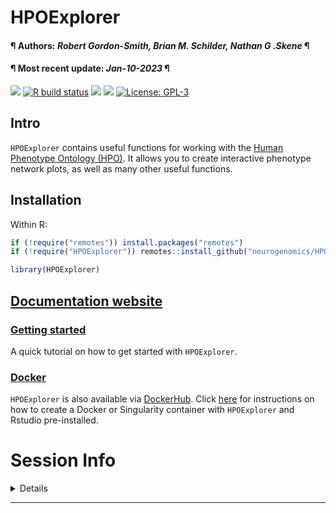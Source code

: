HPOExplorer
================
<h4> ¶ Authors: <i>Robert Gordon-Smith, Brian M. Schilder, Nathan G
.Skene</i> ¶ </h4>
<h4> ¶ Most recent update: <i>Jan-10-2023</i> ¶ </h4>

[![](https://img.shields.io/badge/devel%20version-0.99.2-black.svg)](https://github.com/neurogenomics/HPOExplorer)
[![R build
status](https://github.com/neurogenomics/HPOExplorer/workflows/rworkflows/badge.svg)](https://github.com/neurogenomics/HPOExplorer/actions)
[![](https://app.codecov.io/gh/neurogenomics/HPOExplorer/branch/master/graph/badge.svg)](https://app.codecov.io/gh/neurogenomics/HPOExplorer)
[![](https://img.shields.io/github/last-commit/neurogenomics/HPOExplorer.svg)](https://github.com/neurogenomics/HPOExplorer/commits/master)
[![License:
GPL-3](https://img.shields.io/badge/license-GPL--3-blue.svg)](https://cran.r-project.org/web/licenses/GPL-3)

## Intro

`HPOExplorer` contains useful functions for working with the [Human
Phenotype Ontology (HPO)](https://hpo.jax.org/app/). It allows you to
create interactive phenotype network plots, as well as many other useful
functions.

## Installation

Within R:

``` r
if (!require("remotes")) install.packages("remotes")
if (!require("HPOExplorer")) remotes::install_github("neurogenomics/HPOExplorer")

library(HPOExplorer)
```

## [Documentation website](https://neurogenomics.github.io/HPOExplorer/)

### [Getting started](https://neurogenomics.github.io/HPOExplorer/articles/HPOExplorer.html)

A quick tutorial on how to get started with `HPOExplorer`.

### [Docker](https://neurogenomics.github.io/HPOExplorer/articles/docker.html)

`HPOExplorer` is also available via
[DockerHub](https://hub.docker.com/repository/docker/neurogenomicslab/hpoexplorer).
Click
[here](https://neurogenomics.github.io/HPOExplorer/articles/docker.html)
for instructions on how to create a Docker or Singularity container with
`HPOExplorer` and Rstudio pre-installed.

# Session Info

<details>

``` r
utils::sessionInfo()
```

    ## R version 4.2.1 (2022-06-23)
    ## Platform: x86_64-apple-darwin17.0 (64-bit)
    ## Running under: macOS Big Sur ... 10.16
    ## 
    ## Matrix products: default
    ## BLAS:   /Library/Frameworks/R.framework/Versions/4.2/Resources/lib/libRblas.0.dylib
    ## LAPACK: /Library/Frameworks/R.framework/Versions/4.2/Resources/lib/libRlapack.dylib
    ## 
    ## locale:
    ## [1] en_US.UTF-8/en_US.UTF-8/en_US.UTF-8/C/en_US.UTF-8/en_US.UTF-8
    ## 
    ## attached base packages:
    ## [1] stats     graphics  grDevices utils     datasets  methods   base     
    ## 
    ## loaded via a namespace (and not attached):
    ##  [1] tidyselect_1.2.0    xfun_0.36           purrr_1.0.0        
    ##  [4] colorspace_2.0-3    vctrs_0.5.1         generics_0.1.3     
    ##  [7] htmltools_0.5.4     usethis_2.1.6       yaml_2.3.6         
    ## [10] utf8_1.2.2          rlang_1.0.6         gert_1.9.2         
    ## [13] pillar_1.8.1        glue_1.6.2          DBI_1.1.3          
    ## [16] RColorBrewer_1.1-3  rvcheck_0.2.1       lifecycle_1.0.3    
    ## [19] stringr_1.5.0       dlstats_0.1.6       munsell_0.5.0      
    ## [22] gtable_0.3.1        evaluate_0.19       knitr_1.41         
    ## [25] fastmap_1.1.0       curl_4.3.3          sys_3.4.1          
    ## [28] fansi_1.0.3         openssl_2.0.5       scales_1.2.1       
    ## [31] BiocManager_1.30.19 desc_1.4.2          jsonlite_1.8.4     
    ## [34] fs_1.5.2            credentials_1.3.2   ggplot2_3.4.0      
    ## [37] askpass_1.1         digest_0.6.31       stringi_1.7.8      
    ## [40] gh_1.3.1            dplyr_1.0.10        grid_4.2.1         
    ## [43] rprojroot_2.0.3     cli_3.5.0           tools_4.2.1        
    ## [46] yulab.utils_0.0.6   magrittr_2.0.3      tibble_3.1.8       
    ## [49] crayon_1.5.2        pkgconfig_2.0.3     assertthat_0.2.1   
    ## [52] rmarkdown_2.19      httr_1.4.4          rstudioapi_0.14    
    ## [55] badger_0.2.2        R6_2.5.1            gitcreds_0.1.2     
    ## [58] compiler_4.2.1

</details>
<hr>
